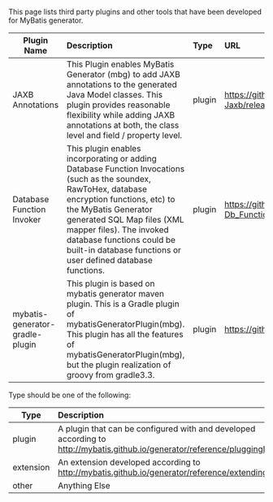 This page lists third party plugins and other tools that have been developed for MyBatis generator.

|Plugin Name |Description |Type|URL|
|------------|:-----------|:---|:--|
|JAXB Annotations |This Plugin enables MyBatis Generator (mbg) to add JAXB annotations to the generated Java Model classes. This plugin provides reasonable flexibility while adding JAXB annotations at both, the class level and field / property level. |plugin |https://github.com/mahiarmody/Mbg-Plugin-Jaxb/releases/tag/v1.0.0|
|Database Function Invoker |This plugin enables incorporating or adding Database Function Invocations (such as the soundex, RawToHex, database encryption functions, etc) to the MyBatis Generator generated SQL Map files (XML mapper files). The invoked database functions could be built-in database functions or user defined database functions. |plugin |https://github.com/mahiarmody/Mbg-Plugin-Db_Function_Invoker/releases/tag/v1.0.0|
|mybatis-generator-gradle-plugin |This plugin is based on mybatis generator maven plugin. This is a Gradle plugin of mybatisGeneratorPlugin(mbg). This plugin has all the features of mybatisGeneratorPlugin(mbg), but the plugin realization of groovy from gradle3.3.|plugin |https://github.com/cuisongliu/mybatis_generator_gradle_plugin

Type should be one of the following:

|Type        |Description                                                         |
|------------|:-------------------------------------------------------------------|
|plugin      |A plugin that can be configured with <plugin/>  and developed according to http://mybatis.github.io/generator/reference/pluggingIn.html|
|extension   |An extension developed according to http://mybatis.github.io/generator/reference/extending.html|
|other       |Anything Else |

